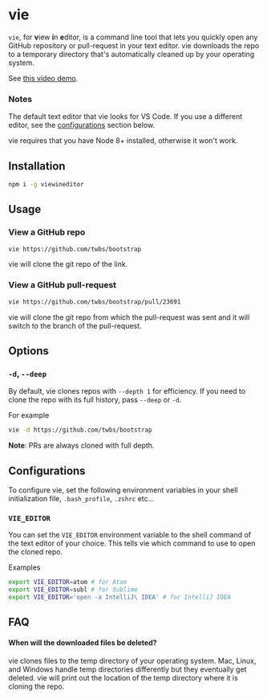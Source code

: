 # vie

`vie`, for **v**iew **i**n **e**ditor, is a command line tool that lets you quickly open any GitHub repository or pull-request in your text editor. vie downloads the repo to a temporary directory that's automatically cleaned up by your operating system.

See [this video demo](https://giphy.com/gifs/3oKGzt8BExxh3EPxpC/fullscreen).

### Notes 

The default text editor that vie looks for VS Code. If you use a different editor, see the [configurations](#configurations) section below.

vie requires that you have Node 8+ installed, otherwise it won't work.

## Installation

```bash
npm i -g viewineditor
``` 

## Usage

### View a GitHub repo

```bash
vie https://github.com/twbs/bootstrap
```

vie will clone the git repo of the link.

### View a GitHub pull-request

```bash
vie https://github.com/twbs/bootstrap/pull/23691
```

vie will clone the git repo from which the pull-request was sent and it will switch to the branch of the pull-request.

## Options

### `-d`, `--deep`

By default, vie clones repos with `--depth 1` for efficiency. If you need to clone the repo with its full history, pass `--deep` or `-d`.

For example

```bash
vie -d https://github.com/twbs/bootstrap
```

**Note**: PRs are always cloned with full depth.

## Configurations

To configure vie, set the following environment variables in your shell initialization file, `.bash_profile`, `.zshrc` etc...

### `VIE_EDITOR`

You can set the `VIE_EDITOR` environment variable to the shell command of the text editor of your choice. This tells vie which command to use to open the cloned repo.

Examples

```bash
export VIE_EDITOR=atom # for Atom
export VIE_EDITOR=subl # for Sublime
export VIE_EDITOR='open -a IntelliJ\ IDEA' # for IntelliJ IDEA
```

## FAQ

#### When will the downloaded files be deleted?

vie clones files to the temp directory of your operating system. Mac, Linux, and Windows handle temp directories differently but they eventually get deleted. vie will print out the location of the temp directory where it is cloning the repo.